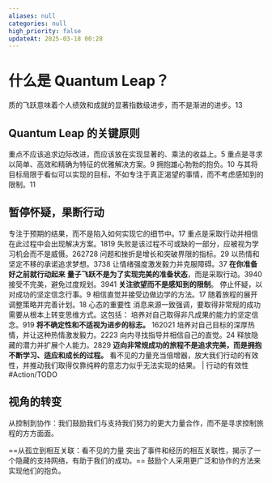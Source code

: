 ```yaml
---
aliases: null
categories: null
high_priority: false
updateAt: 2025-03-18 00:28
---
```

# 什么是 Quantum Leap？

质的飞跃意味着个人绩效和成就的显著指数级进步，而不是渐进的进步。13
## Quantum Leap 的关键原则
重点不应该追求边际改进，而应该放在实现显著的、乘法的收益上。5
重点是寻求以简单、高效和精确为特征的优雅解决方案。9
拥抱雄心勃勃的抱负。10
与其将目标局限于看似可以实现的目标，不如专注于真正渴望的事情，而不考虑感知到的限制。11
## 暂停怀疑，果断行动
专注于预期的结果，而不是陷入如何实现它的细节中。17
重点是采取行动并相信在此过程中会出现解决方案。1819
失败是该过程不可或缺的一部分，应被视为学习机会而不是威慑。262728
问题和挫折是增长和突破界限的指标。29
以热情和坚定不移的承诺追求梦想。3738
让情绪强度激发毅力并克服障碍。37
**在你准备好之前就行动起来**
**量子飞跃不是为了实现完美的准备状态**，而是采取行动。3940
接受不完美，避免过度规划。3941
**关注欲望而不是感知到的限制**。
停止怀疑，以对成功的坚定信念行事。9
相信直觉并接受边做边学的方法。17
随着旅程的展开调整策略并完善计划。18
心态的重要性
消息来源一致强调，要取得非常规的成功需要从根本上转变思维方式。这包括：
培养对自己取得非凡成果的能力的坚定信念。919
**将不确定性和不适视为进步的标志。** 162021
培养对自己目标的深厚热情，并让这种热情激发毅力。2223
向内寻找指导并相信自己的直觉。24
释放隐藏的潜力并扩展个人能力。2829
**迈向非常规成功的旅程不是追求完美，而是拥抱不断学习、适应和成长的过程。**
看不见的力量充当倍增器，放大我们行动的有效性，并推动我们取得仅靠纯粹的意志力似乎无法实现的结果。 |  行动的有效性 #Action/TODO
## 视角的转变
从控制到协作：我们鼓励我们与支持我们努力的更大力量合作，而不是寻求控制旅程的方方面面。

==从孤立到相互关联：看不见的力量 突出了事件和经历的相互关联性，揭示了一个隐藏的支持网络，有助于我们的成功。==
鼓励个人采用更广泛和协作的方法来实现他们的抱负。
